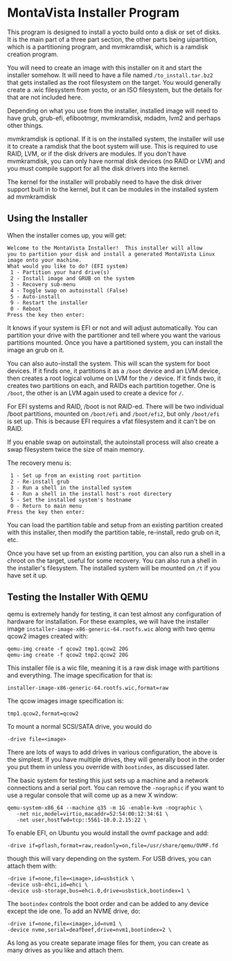 MontaVista Installer Program
============================

This program is designed to install a yocto build onto a disk or set
of disks.  It is the main part of a three part section, the other
parts being uipartition, which is a partitioning program, and
mvmkramdisk, which is a ramdisk creation program.

You will need to create an image with this installer on it and start
the installer somehow.  It will need to have a file named
`/to_install.tar.bz2` that gets installed as the root filesystem on
the target.  You would generally create a .wic filesystem from yocto,
or an ISO filesystem, but the details for that are not included here.

Depending on what you use from the installer, installed image will
need to have grub, grub-efi, efibootmgr, mvmkramdisk, mdadm, lvm2 and
perhaps other things.

mvmkramdisk is optional.  If it is on the installed system, the
installer will use it to create a ramdisk that the boot system will
use.  This is required to use RAID, LVM, or if the disk drivers are
modules.  If you don't have mvmkramdisk, you can only have normal disk
devices (no RAID or LVM) and you must compile support for all the disk
drivers into the kernel.

The kernel for the installer will probably need to have the disk
driver support built in to the kernel, but it can be modules in the
installed system ad mvmkramdisk

Using the Installer
-------------------

When the installer comes up, you will get:

    Welcome to the MontaVista Installer!  This installer will allow
	you to partition your disk and install a generated MontaVista Linux
	image onto your machine.
	What would you like to do? (EFI system)
	 1 - Partition your hard drive(s)
	 2 - Install image and GRUB on the system 
	 3 - Recovery sub-menu
	 4 - Toggle swap on autoinstall (False)
	 5 - Auto-install
	 9 - Restart the installer
	 0 - Reboot
	Press the key then enter: 

It knows if your system is EFI or not and will adjust automatically.
You can partition your drive with the partitioner and tell where you
want the various partitions mounted.  Once you have a partitioned
system, you can install the image an grub on it.

You can also auto-install the system.  This will scan the system for
boot devices.  If it finds one, it partitions it as a `/boot` device
and an LVM device, then creates a root logical volume on LVM for the
`/` device.  If it finds two, it creates two partitions on each, and
RAIDs each partition together.  One is `/boot`, the other is an LVM
again used to create a device for `/`.

For EFI systems and RAID, /boot is not RAID-ed.  There will be two
individual /boot partitions, mounted on `/boot/efi` and `/boot/efi2`,
but only `/boot/efi` is set up.  This is because EFI requires a vfat
filesystem and it can't be on RAID.

If you enable swap on autoinstall, the autoinstall process will also
create a swap filesystem twice the size of main memory.

The recovery menu is:

     1 - Set up from an existing root partition
	 2 - Re-install grub
	 3 - Run a shell in the installed system
	 4 - Run a shell in the install host's root directory
	 5 - Set the installed system's hostname
	 0 - Return to main menu
	Press the key then enter:

You can load the partition table and setup from an existing partition
created with this installer, then modify the partition table,
re-install, redo grub on it, etc.

Once you have set up from an existing partition, you can also run a
shell in a chroot on the target, useful for some recovery.  You can
also run a shell in the installer's filesystem.  The installed system
will be mounted on `/t` if you have set it up.

Testing the Installer With QEMU
-------------------------------

qemu is extremely handy for testing, it can test almost any
configuration of hardware for installation.  For these examples, we
will have the installer image
`installer-image-x86-generic-64.rootfs.wic` along with two qemu qcow2
images created with:

    qemu-img create -f qcow2 tmp1.qcow2 20G
	qemu-img create -f qcow2 tmp2.qcow2 20G

This installer file is a wic file, meaning it is a raw disk image with
partitions and everything.  The image specification for that is:

	installer-image-x86-generic-64.rootfs.wic,format=raw
	
The qcow images image specification is:

	tmp1.qcow2,format=qcow2

To mount a normal SCSI/SATA drive, you would do

	-drive file=<image>
	
There are lots of ways to add drives in various configuration, the
above is the simplest.  If you have multiple drives, they will
generally boot in the order you put them in unless you override with
`bootindex`, as discussed later.

The basic system for testing this just sets up a machine and a network
connections and a serial port.  You can remove the `-nographic` if you
want to use a regular console that will come up as a new X window:

    qemu-system-x86_64 --machine q35 -m 1G -enable-kvm -nographic \
       -net nic,model=virtio,macaddr=52:54:00:12:34:61 \
	   -net user,hostfwd=tcp::5561-10.0.2.15:22 \
	   
To enable EFI, on Ubuntu you would install the ovmf package and add:

    -drive if=pflash,format=raw,readonly=on,file=/usr/share/qemu/OVMF.fd

though this will vary depending on the system.  For USB drives, you
can attach them with:

	-drive if=none,file=<image>,id=usbstick \
	-device usb-ehci,id=ehci \
	-device usb-storage,bus=ehci.0,drive=usbstick,bootindex=1 \
	   
The `bootindex` controls the boot order and can be added to any device
except the ide one.  To add an NVME drive, do:

	-drive if=none,file=<image>,id=nvm1 \
	-device nvme,serial=deafbeef,drive=nvm1,bootindex=2 \

As long as you create separate image files for them, you can create as
many drives as you like and attach them.
